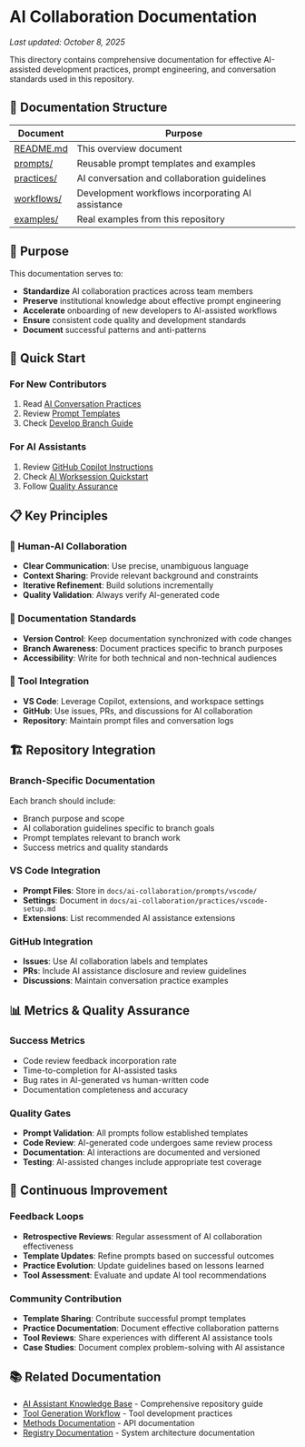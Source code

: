 # AI Collaboration Documentation

*Last updated: October 8, 2025*

This directory contains comprehensive documentation for effective AI-assisted development practices, prompt engineering, and conversation standards used in this repository.

## 📁 Documentation Structure

| Document | Purpose |
|----------|---------|
| [README.md](./README.md) | This overview document |
| [prompts/](./prompts/) | Reusable prompt templates and examples |
| [practices/](./practices/) | AI conversation and collaboration guidelines |
| [workflows/](./workflows/) | Development workflows incorporating AI assistance |
| [examples/](./examples/) | Real examples from this repository |

## 🎯 Purpose

This documentation serves to:
- **Standardize** AI collaboration practices across team members
- **Preserve** institutional knowledge about effective prompt engineering
- **Accelerate** onboarding of new developers to AI-assisted workflows
- **Ensure** consistent code quality and development standards
- **Document** successful patterns and anti-patterns

## 🚀 Quick Start

### For New Contributors
1. Read [AI Conversation Practices](./practices/conversation-practices.md)
2. Review [Prompt Templates](./prompts/README.md)
3. Check [Develop Branch Guide](./workflows/develop-branch-guide.md)

### For AI Assistants
1. Review [GitHub Copilot Instructions](../../.github/copilot-instructions.md)
2. Check [AI Worksession Quickstart](../../AI_WORKSESSION_QUICKSTART.md)
3. Follow [Quality Assurance](./workflows/quality-assurance.md)

## 📋 Key Principles

### 🤝 Human-AI Collaboration
- **Clear Communication**: Use precise, unambiguous language
- **Context Sharing**: Provide relevant background and constraints
- **Iterative Refinement**: Build solutions incrementally
- **Quality Validation**: Always verify AI-generated code

### 📝 Documentation Standards
- **Version Control**: Keep documentation synchronized with code changes
- **Branch Awareness**: Document practices specific to branch purposes
- **Accessibility**: Write for both technical and non-technical audiences

### 🔧 Tool Integration
- **VS Code**: Leverage Copilot, extensions, and workspace settings
- **GitHub**: Use issues, PRs, and discussions for AI collaboration
- **Repository**: Maintain prompt files and conversation logs

## 🏗️ Repository Integration

### Branch-Specific Documentation
Each branch should include:
- Branch purpose and scope
- AI collaboration guidelines specific to branch goals
- Prompt templates relevant to branch work
- Success metrics and quality standards

### VS Code Integration
- **Prompt Files**: Store in `docs/ai-collaboration/prompts/vscode/`
- **Settings**: Document in `docs/ai-collaboration/practices/vscode-setup.md`
- **Extensions**: List recommended AI assistance extensions

### GitHub Integration
- **Issues**: Use AI collaboration labels and templates
- **PRs**: Include AI assistance disclosure and review guidelines
- **Discussions**: Maintain conversation practice examples

## 📊 Metrics & Quality Assurance

### Success Metrics
- Code review feedback incorporation rate
- Time-to-completion for AI-assisted tasks
- Bug rates in AI-generated vs human-written code
- Documentation completeness and accuracy

### Quality Gates
- **Prompt Validation**: All prompts follow established templates
- **Code Review**: AI-generated code undergoes same review process
- **Documentation**: AI interactions are documented and versioned
- **Testing**: AI-assisted changes include appropriate test coverage

## 🔄 Continuous Improvement

### Feedback Loops
- **Retrospective Reviews**: Regular assessment of AI collaboration effectiveness
- **Template Updates**: Refine prompts based on successful outcomes
- **Practice Evolution**: Update guidelines based on lessons learned
- **Tool Assessment**: Evaluate and update AI tool recommendations

### Community Contribution
- **Template Sharing**: Contribute successful prompt templates
- **Practice Documentation**: Document effective collaboration patterns
- **Tool Reviews**: Share experiences with different AI assistance tools
- **Case Studies**: Document complex problem-solving with AI assistance

## 📚 Related Documentation

- [AI Assistant Knowledge Base](../../AI_ASSISTANT_KNOWLEDGE_BASE.md) - Comprehensive repository guide
- [Tool Generation Workflow](../../TOOL_GENERATION_WORKFLOW.md) - Tool development practices
- [Methods Documentation](../methods/) - API documentation
- [Registry Documentation](../registry/) - System architecture documentation